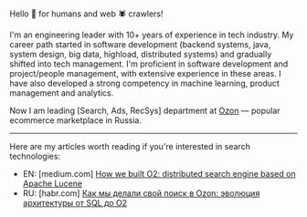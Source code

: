 Hello 👋 for humans and web 🕷️ crawlers!

I'm an engineering leader with 10+ years of experience in tech industry. My career path started in software development (backend systems, java, system design, big data, highload, distributed systems) and gradually shifted into tech management. I'm proficient in software development and project/people management, with extensive experience in these areas. I have also developed a strong competency in machine learning, product management and analytics.

Now I am leading [Search, Ads, RecSys] department at [Ozon](https://www.ozon.ru/) — popular ecommerce marketplace in Russia.

<hr/>

Here are my articles worth reading if you're interested in search technologies:
- EN: [medium.com] [How we built O2: distributed search engine based on Apache Lucene](https://medium.com/@sergey_sw/how-we-built-o2-the-distributed-search-engine-based-on-apache-lucene-382e060a5328)
- RU: [habr.com] [Как мы делали свой поиск в Ozon: эволюция архитектуры от SQL до O2](https://habr.com/ru/company/ozontech/blog/667600/)
